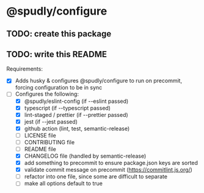 # @spudly/configure

## TODO: create this package

## TODO: write this README

Requirements:

- [x] Adds husky & configures @spudly/configure to run on precommit, forcing
      configuration to be in sync
- [ ] Configures the following:
  - [x] @spudly/eslint-config (if --eslint passed)
  - [x] typescript (if --typescript passed)
  - [x] lint-staged / prettier (if --prettier passed)
  - [x] jest (if --jest passed)
  - [x] github action (lint, test, semantic-release)
  - [ ] LICENSE file
  - [ ] CONTRIBUTING file
  - [ ] README file
  - [x] CHANGELOG file (handled by semantic-release)
  - [x] add something to precommit to ensure package.json keys are sorted
  - [x] validate commit message on precommit (https://commitlint.js.org/)
  - [ ] refactor into one file, since some are difficult to separate
  - [ ] make all options default to true
